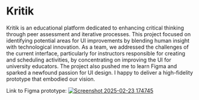 # Kritik

Kritik is an educational platform dedicated to enhancing critical thinking through peer assessment and iterative processes. This project focused on identifying potential areas for UI improvements by blending human insight with technological innovation. As a team, we addressed the challenges of the current interface, particularly for instructors responsible for creating and scheduling activities, by concentrating on improving the UI for university educators. The project also pushed me to learn Figma and sparked a newfound passion for UI design. I happy to deliver a high-fidelity prototype that embodied our vision.

Link to Figma prototype: 
[![Screenshot 2025-02-23 174745](https://github.com/user-attachments/assets/b3335476-9cb9-4f6a-a565-40a38e96cf4a)](https://www.figma.com/proto/0q2M65VggDsyFdG6uOAn0O/Prototype?node-id=0-1&t=T16SmTZYLmOk7q4b-1)
